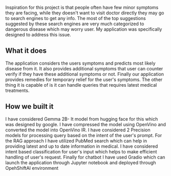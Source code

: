 Inspiration for this project is that people often have few minor symptoms they are facing, while they doesn't want to visit doctor directly they may go to search engines to get any info. The most of the top suggestions suggested by these search engines are very much categorized to dangerous disease which may worry user. My application was specifically designed to address this issue.
## What it does
The application considers the users symptoms and predicts most likely disease from it. It also provides additional symptoms that user can counter verify if they have these additional symptoms or not. Finally our application provides remedies for temporary relief for the user's symptoms. The other thing it is capable of is it can handle queries that requires latest medical treatments.

## How we built it
I have considered Gemma 2B- It model from hugging face for this which was designed by google. I have compressed the model using OpenVino and converted the model into OpenVino IR. I have considered 2 Precision models for processing query based on the intent of the user's prompt. For the RAG approach I have utilized PubMed search which can help in providing latest and up to date information in medical.
I have considered intent based classification for user's input which helps to make efficient handling of user's request. Finally for chatbot I have used Gradio which can launch the application through Jupyter notebook and deployed through OpehShiftAI environment
